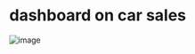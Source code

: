 # dashboard on car sales

![image](https://github.com/user-attachments/assets/091fbe0c-2d71-42ed-b2db-5f710f3b9d3e)
